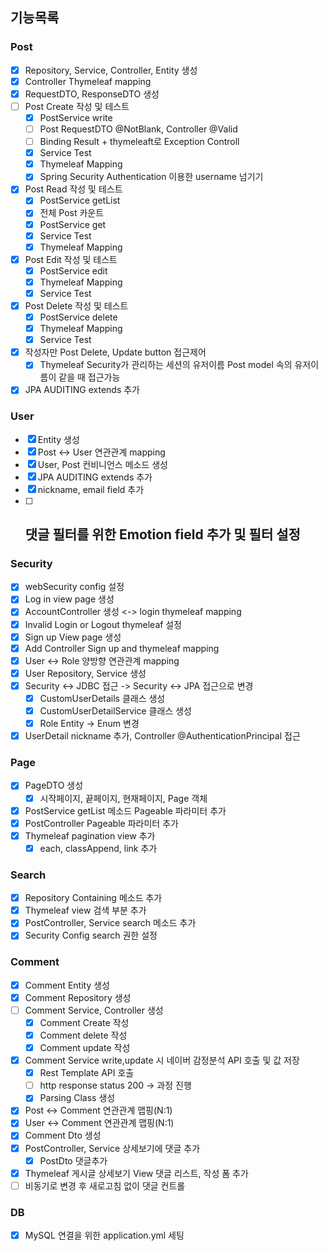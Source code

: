 ## 기능목록

### Post
- [x] Repository, Service, Controller, Entity 생성
- [x] Controller Thymeleaf mapping
- [x] RequestDTO, ResponseDTO 생성
- [ ] Post Create 작성 및 테스트
  - [x] PostService write
  - [ ] Post RequestDTO @NotBlank, Controller @Valid
  - [ ] Binding Result + thymeleaft로 Exception Controll
  - [x] Service Test
  - [x] Thymeleaf Mapping
  - [x] Spring Security Authentication 이용한 username 넘기기
- [x] Post Read 작성 및 테스트
  - [x] PostService getList
  - [x] 전체 Post 카운트 
  - [x] PostService get
  - [x] Service Test
  - [x] Thymeleaf Mapping
- [x] Post Edit 작성 및 테스트
  - [x] PostService edit
  - [x] Thymeleaf Mapping
  - [x] Service Test
- [x] Post Delete 작성 및 테스트
  - [x] PostService delete
  - [x] Thymeleaf Mapping
  - [x] Service Test
- [x] 작성자만 Post Delete, Update button 접근제어
  - [x] Thymeleaf Security가 관리하는 세션의 유저이름 Post model 속의 유저이름이 같을 때 접근가능
- [x] JPA AUDITING extends 추가

### User
- [x] Entity 생성
- [x] Post <-> User 연관관계 mapping
- [x] User, Post 컨비니언스 메소드 생성 
- [x] JPA AUDITING extends 추가
- [x] nickname, email field 추가
- [ ] 댓글 필터를 위한 Emotion field 추가 및 필터 설정
  - 

### Security
- [x] webSecurity config 설정
- [x] Log in view page 생성
- [x] AccountController 생성 <-> login thymeleaf mapping
- [x] Invalid Login or Logout thymeleaf 설정
- [x] Sign up View page 생성
- [x] Add Controller Sign up and thymeleaf mapping
- [x] User <-> Role 양방향 연관관계 mapping
- [x] User Repository, Service 생성
- [x] Security <-> JDBC 접근 -> Security <-> JPA 접근으로 변경
  - [x] CustomUserDetails 클래스 생성
  - [x] CustomUserDetailService 클래스 생성
  - [x] Role Entity -> Enum 변경
- [x] UserDetail nickname 추가, Controller @AuthenticationPrincipal 접근

### Page
- [x] PageDTO 생성
  - [x] 시작페이지, 끝페이지, 현재페이지, Page 객체
- [x] PostService getList 메소드 Pageable 파라미터 추가
- [x] PostController Pageable 파라미터 추가
- [x] Thymeleaf pagination view 추가
  - [x] each, classAppend, link 추가

### Search
- [x] Repository Containing 메소드 추가
- [x] Thymeleaf view 검색 부분 추가
- [x] PostController, Service search 메소드 추가
- [x] Security Config search 권한 설정

### Comment
- [x] Comment Entity 생성
- [x] Comment Repository 생성
- [ ] Comment Service, Controller 생성
  - [x] Comment Create 작성
  - [x] Comment delete 작성
  - [x] Comment update 작성
- [x] Comment Service write,update 시 네이버 감정분석 API 호출 및 값 저장
  - [x] Rest Template API 호출
  - [ ] http response status 200 -> 과정 진행
  - [x] Parsing Class 생성
- [x] Post <-> Comment 연관관계 맵핑(N:1)
- [x] User <-> Comment 연관관계 맵핑(N:1)
- [x] Comment Dto 생성
- [x] PostController, Service 상세보기에 댓글 추가
  - [x] PostDto 댓글추가
- [x] Thymeleaf 게시글 상세보기 View 댓글 리스트, 작성 폼 추가
- [ ] 비동기로 변경 후 새로고침 없이 댓글 컨트롤
### DB
-[x] MySQL 연결을 위한 application.yml 세팅

